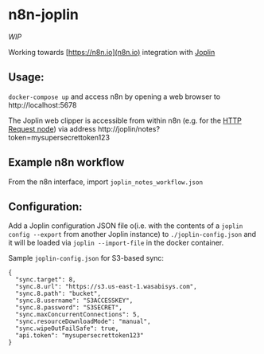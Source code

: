 # n8n-joplin

*WIP*

Working towards [https://n8n.io](n8n.io) integration with [Joplin](https://joplinapp.org/)


## Usage:
`docker-compose up`
and access n8n by opening a web browser to http://localhost:5678

The Joplin web clipper is accessible from within n8n (e.g. for the [HTTP Request node]()) via address http://joplin/notes?token=mysupersecrettoken123

## Example n8n workflow
From the n8n interface, import `joplin_notes_workflow.json`

## Configuration:
Add a Joplin configuration JSON file o(i.e. with the contents of a `joplin config --export` from another Joplin instance) to `./joplin-config.json` and it will be loaded via `joplin --import-file` in the docker container.

Sample `joplin-config.json` for S3-based sync:
```
{
  "sync.target": 8,
  "sync.8.url": "https://s3.us-east-1.wasabisys.com",
  "sync.8.path": "bucket",
  "sync.8.username": "S3ACCESSKEY",
  "sync.8.password": "S3SECRET",
  "sync.maxConcurrentConnections": 5,
  "sync.resourceDownloadMode": "manual",
  "sync.wipeOutFailSafe": true,
  "api.token": "mysupersecrettoken123"
}
```
